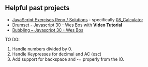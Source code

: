 ## Helpful past projects

* [JavaScript Exercises Repo / Solutions](https://github.com/TheOdinProject/javascript-exercises/tree/solutions) - specifically [08_Calculator](https://github.com/TheOdinProject/javascript-exercises/tree/solutions/calculator)
* [Drumset - Javascript 30 - Wes Bos](https://github.com/wesbos/JavaScript30/tree/master/01%20-%20JavaScript%20Drum%20Kit) with **[Video Tutorial](https://www.youtube.com/watch?v=VuN8qwZoego)**
* [Bubbling – Javascript 30 - Wes Bos](https://github.com/wesbos/JavaScript30/tree/master/25%20-%20Event%20Capture%2C%20Propagation%2C%20Bubbling%20and%20Once)

TO DO:
1. Handle numbers divided by 0.
2. Handle Keypresses for decimal and AC (esc)
3. Add support for backspace and -= properly from the IO.
